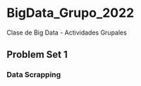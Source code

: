 # BigData_Grupo_2022
 Clase de Big Data - Actividades Grupales
## Problem Set 1

### Data Scrapping



